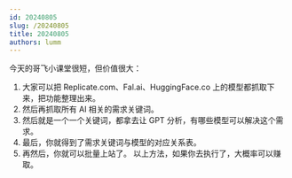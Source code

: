 ```yaml
---
id: 20240805
slug: /20240805
title: 20240805
authors: lumm
---
```



今天的哥飞小课堂很短，但价值很大：
1. 大家可以把 Replicate.com、Fal.ai、HuggingFace.co 上的模型都抓取下来，把功能整理出来。
2. 然后再抓取所有 AI 相关的需求关键词。
3. 然后就是一个一个关键词，都拿去让 GPT 分析，有哪些模型可以解决这个需求。
4. 最后，你就得到了需求关键词与模型的对应关系表。
5. 再然后，你就可以批量上站了。
以上方法，如果你去执行了，大概率可以赚取。

